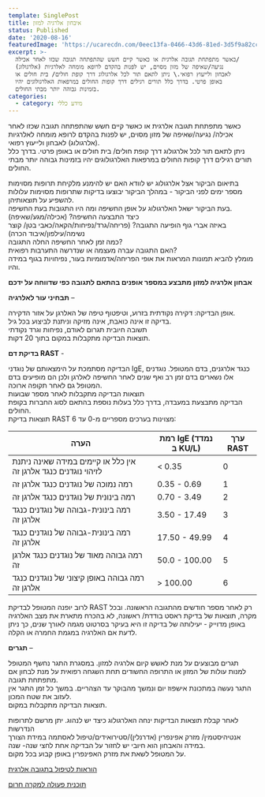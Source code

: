 ```yaml
---
template: SinglePost
title: איבחון אלרגיה למזון
status: Published
date: '2020-08-16'
featuredImage: 'https://ucarecdn.com/0eec13fa-0466-43d6-81ed-3d5f9a82ccb3/'
excerpt: >-
  כאשר מתפתחת תגובה אלרגית או כאשר קיים חשש שהתפתחה תגובה שכזו לאחר אכילה/
  נגיעה/שאיפה של מזון מסוים, יש לפנות בהקדם לרופא מומחה לאלרגיות (אלרגולוג)
  לאבחון ולייעוץ רפואי.\ ניתן לתאם תור לכל אלרגולוג דרך קופת חולים/ בית חולים או
  באופן פרטי. בדרך כלל תורים רגילים דרך קופות החולים במרפאות האלרגולוגים יהיו
  בזמינות גבוהה יותר מבתי החולים.
categories:
  - category: מידע כללי
---
```

כאשר מתפתחת תגובה אלרגית או כאשר קיים חשש שהתפתחה תגובה שכזו לאחר אכילה/ נגיעה/שאיפה של מזון מסוים, יש לפנות בהקדם לרופא מומחה לאלרגיות (אלרגולוג) לאבחון ולייעוץ רפואי.\
ניתן לתאם תור לכל אלרגולוג דרך קופת חולים/ בית חולים או באופן פרטי. בדרך כלל תורים רגילים דרך קופות החולים במרפאות האלרגולוגים יהיו בזמינות גבוהה יותר מבתי החולים.

בתיאום הביקור אצל אלרגולוג יש לוודא האם יש להימנע מלקיחת תרופות מסוימות מספר ימים לפני הביקור - במהלך הביקור יבוצעו בדיקות שתרופות מסוימות עלולות להשפיע על תוצאותיהן. \
בעת הביקור ישאל האלרגולוג על אופן החשיפה ומה היו התגובות בעת החשיפה.\
כיצד התבצעה החשיפה? (אכילה/מגע/שאיפה)\
באיזה אברי גוף הופיעה התגובה? (פריחה/גרד/נפיחות/הקאה/כאבי בטן/ קוצר נשימה/עילפון/איבוד הכרה)\
כמה זמן לאחר החשיפה החלה התגובה?\
האם התגובה עברה מעצמה או שנדרשה התערבות רפואית?\
מומלץ להביא תמונות המראות את אופי הפריחה/אדמומיות בעור, נפיחויות בגוף במידה והיו.

**אבחון אלרגיה למזון מתבצע במספר אופנים בהתאם לתגובה כפי שדווחה על ידכם**

**תבחיני עור לאלרגיה** – 

אופן הבדיקה: דקירה נקודתית בזרוע, וטיפטוף טיפה של האלרגן על אזור הדקירה. \
בדיקה זו אינה כואבת, אינה מזיקה וניתנת לביצוע בכל גיל.\
תשובה חיובית תגרום לאודם, נפיחות וגרד נקודתי \
תוצאות הבדיקה מתקבלות במקום בתוך 20 דקות.

**בדיקת דם RAST** - 

הבדיקה מסתמכת על הימצאותם של נוגדני IgE, כנגד אלרגנים, בדם המטופל. נוגדנים אלו נשארים בדם זמן רב ואף שנים לאחר החשיפה לאלרגן ולכן הם מופיעים בדם המטופל גם לאחר תקופה ארוכה.\
תוצאות הבדיקה מתקבלות לאחר מספר שבועות \
הבדיקה מתבצעת במעבדה, בדרך כלל בעלות נוספת בהתאם לסוג החברות בקופת החולים.\
תוצאות בדיקת RAST מצוינות בערכים מספריים מ-0 עד 6:

| הערה                                                                 | רמת IgE (נמדד ב KU/L) | ערך RAST |
| -------------------------------------------------------------------- | --------------------- | -------- |
| אין כלל או קיימים במידה שאינה ניתנת לזיהוי  נוגדנים  כנגד  אלרגן  זה | < 0.35                | 0        |
| רמה נמוכה של  נוגדנים  כנגד  אלרגן  זה                               | 0.35 - 0.69           | 1        |
| רמה בינונית של  נוגדנים  כנגד  אלרגן  זה                             | 0.70 - 3.49           | 2        |
| רמה בינונית-גבוהה של  נוגדנים  כנגד  אלרגן  זה                       | 3.50 - 17.49          | 3        |
| רמה בינונית-גבוהה של  נוגדנים  כנגד  אלרגן  זה                       | 17.50 - 49.99         | 4        |
| רמה גבוהה מאוד של  נוגדנים  כנגד  אלרגן  זה                          | 50.0 - 100.00         | 5        |
| רמה גבוהה באופן קיצוני של  נוגדנים  כנגד  אלרגן  זה                  | \> 100.00             | 6        |

לרוב יופנה המטופל לבדיקת RAST רק לאחר מספר חודשים מהתגובה הראשונה. ובכל מקרה, תוצאות של בדיקת ראסט בודדת/ ראשונה, לא בהכרח מתארת את מצב האלרגיה באופן מדוייק -  יעילותה של בדיקה זו היא בעיקר בסרטוט מגמה לאורך שנים, כך ניתן לדעת  אם האלרגיה במגמת החמרה או הקלה.

**תגרים** – 

תגרים מבוצעים על מנת לאשש קיום אלרגיה למזון. במסגרת התגר נחשף המטופל למנות עולות של המזון או התרופה החשודים תחת השגחה רפואית על מנת לבחון אם מתפתחת תגובה.\
התגר נעשה במתכונת אישפוז יום ונמשך מהבוקר עד הצהריים. במשך כל זמן התגר אין לעזוב את שטח המכון.\
תוצאות הבדיקה מתקבלות במקום.

לאחר קבלת תוצאות הבדיקות ינחה האלרגולוג כיצד יש לנהוג. יתן מרשם לתרופות הנדרשות\
אנטיהיסטמין/ מזרק אפינפרין (אדרנלין)/סטירואידים/טיפול לאסתמה במידת הצורך\
במידה והאבחון הוא חיובי יש לחזור על הבדיקה אחת לחצי שנה- שנה.\
על המטופל לשאת את מזרק האפינפרין באופן קבוע בכל מקום.

[הוראות לטיפול בתגובה אלרגית](/posts/טיפול-בתגובה-אלרגית/)

[תוכנית פעולה למקרה חרום](https://ucarecdn.com/e7d38141-da74-489f-bc92-c18a1623b560/)
